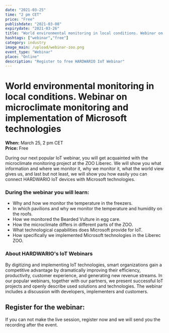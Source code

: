 ```yaml
---
date: "2021-03-25"
time: "2 pm CET"
price: "Free"
publishdate: "2021-03-08"
expirydate: "2021-03-26"
title: "World environmental monitoring in local conditions. Webinar on microclimate monitoring and implementation of Microsoft technologies"
hashtags: ["webinar","free"]
category: industry
image_main: /upload/webinar-zoo.png
event_type: "Webinar"
place: "Online"
description: "Register to free HARDWARIO IoT Webinar"
---
```


<div class = "row">
<div class = "col pr-30">
<h1 class="font-weight-black font-36 font-md-46 pb-20 pb-md-30 font-md-lnh48">World environmental monitoring in local conditions. Webinar on microclimate monitoring and implementation of Microsoft technologies</h1>
<p>
<strong>When:</strong> March 25, 2 pm CET<br/>
<strong>Price:</strong> Free</p>

<p>During our next popular IoT webinar, you will get acquainted with the microclimate monitoring project at the ZOO Liberec. We will show you what information and where we monitor it, why we monitor it, what the world view gives us, and last but not least, we will show you how easily you can connect HARDWARIO IoT devices with Microsoft technologies.</p> 

<h3 class="font-weight-black font-22 font-md-28 pb-10 font-md-lnh32">During the webinar you will learn:</h3>

<ul>
    <li class = "mb-0 pb-0"> Why and how we monitor the temperature in the freezers. </li>
     <li class = "mb-0 pb-0"> In which pavilions and why we monitor the temperature and humidity on the roofs. </li>
     <li class = "mb-0 pb-0"> How we monitored the Bearded Vulture in egg care. </li>
     <li class = "mb-0 pb-0"> How the microclimate differs in different parts of the ZOO. </li>
     <li class = "mb-0 pb-0"> What technological capabilities does Microsoft provide for IoT. </li>
     <li class = "mb-0 pb-0"> How specifically we implemented Microsoft technologies in the Liberec ZOO.</li>
</ul>

<h3 class="font-weight-black font-22 font-md-28 pb-10 font-md-lnh32">About HARDWARIO's IoT Webinars</h3>
<p>By digitizing and implementing IoT technologies, smart organizations gain a competitive advantage by dramatically improving their efficiency, productivity, customer experience, and generating new revenue streams. In our popular webinars, together with our partners, we present successful IoT projects and openly describe used solutions and technologies. The webinar includes a discussion with developers, implementers and customers.</p>

</div>
<div class = "col-12 col-md-5">
<div class = "px-10 py-20 mb-20 shadow">
<h2 class = "font-weight-black font-24 font-md-24 mb-20">Register for the webinar:</h2>
<script charset="utf-8" type="text/javascript" src="//js.hsforms.net/forms/shell.js"></script>
<script>
jQuery(window).scroll(function() {
if (!jQuery('.hbspt-form').length) {
hbspt.forms.create({
    portalId: "5453210",
    formId: "5c2dee9b-8df3-4012-bda3-f85bb1697e60"
});
}
});
</script>

<p class = "font-14 font-lnh16">If you can not make the live session, register now and we will send you the recording after the event.</p>
</div>
</div>
</div>